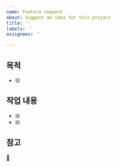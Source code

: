 ```yaml
---
name: Feature request
about: Suggest an idea for this project
title: ''
labels: ''
assignees: ''

---
```


## 목적
- [x] 

## 작업 내용
- [x] 
- [x] 
 
## 참고
[🔗 ]()
